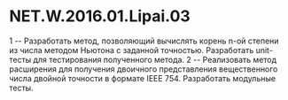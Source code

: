 # NET.W.2016.01.Lipai.03
1 -- Разработать метод, позволяющий вычислять корень n-ой степени из числа методом Ньютона с заданной точностью. 
     Разработать unit-тесты для тестирования полученного метода.
2 -- Реализовать метод расширения для получения двоичного представления вещественного числа двойной точности в формате IEEE 754. 
     Разработать модульные тесты.

